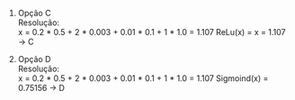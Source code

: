 1. Opção C <br>
Resolução:<br>
x = 0.2 * 0.5 + 2 * 0.003 + 0.01 * 0.1 + 1 * 1.0 = 1.107
ReLu(x) = x = 1.107 -> C

2. Opção D<br>
Resolução:<br>
x = 0.2 * 0.5 + 2 * 0.003 + 0.01 * 0.1 + 1 * 1.0 = 1.107
Sigmoind(x) = 0.75156 -> D

